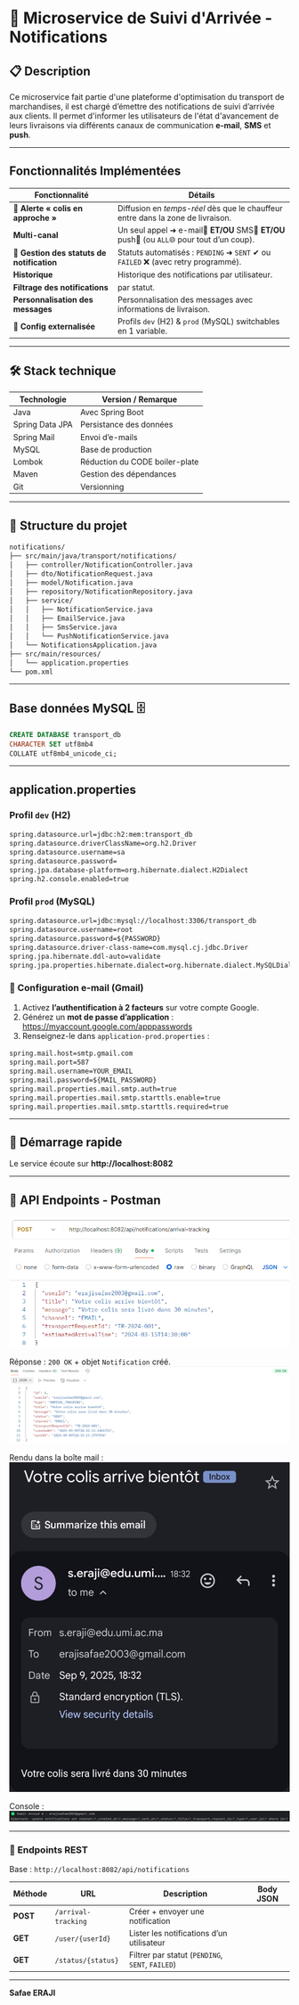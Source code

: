 # 📧 Microservice de Suivi d'Arrivée - Notifications

## 📋 Description
Ce microservice fait partie d'une plateforme d'optimisation du transport de marchandises, il est chargé d’émettre des notifications de suivi d’arrivée aux clients. Il permet d'informer les utilisateurs de l'état d'avancement de leurs livraisons via différents canaux de communication **e-mail**, **SMS** et **push**.

---

## Fonctionnalités Implémentées

| Fonctionnalité | Détails |
|---------------|---------|
| 🚚 **Alerte « colis en approche »** | Diffusion en *temps-réel* dès que le chauffeur entre dans la zone de livraison. |
| **Multi-canal** | Un seul appel ➜ e-mail📧 **ET/OU** SMS📱 **ET/OU** push🔔 (ou `ALL`🌐 pour tout d’un coup). |
| 🔄 **Gestion des statuts de notification** | Statuts automatisés : `PENDING` ➜ `SENT` ✔ ou `FAILED` ❌ (avec retry programmé). |
| **Historique** | Historique des notifications par utilisateur. |
| **Filtrage des notifications** | par statut. |
| **Personnalisation des messages** | Personnalisation des messages avec informations de livraison. |
| 🔧 **Config externalisée** | Profils `dev` (H2) & `prod` (MySQL) switchables en 1 variable. |

---

## 🛠️ Stack technique
| Technologie | Version / Remarque |
|-------------|--------------------|
| Java | Avec Spring Boot |
| Spring Data JPA | Persistance des données |
| Spring Mail | Envoi d’e-mails |
| MySQL | Base de production |
| Lombok | Réduction du CODE boiler-plate |
| Maven | Gestion des dépendances |
| Git | Versionning |

---

## 🔧 Structure du projet
```
notifications/
├── src/main/java/transport/notifications/
│   ├── controller/NotificationController.java
│   ├── dto/NotificationRequest.java
│   ├── model/Notification.java
│   ├── repository/NotificationRepository.java
│   ├── service/
│   │   ├── NotificationService.java
│   │   ├── EmailService.java
│   │   ├── SmsService.java
│   │   └── PushNotificationService.java
│   └── NotificationsApplication.java
├── src/main/resources/
│   └── application.properties
└── pom.xml
```

---

## Base données MySQL 🗄️
```sql
CREATE DATABASE transport_db 
CHARACTER SET utf8mb4 
COLLATE utf8mb4_unicode_ci;
```
---

## application.properties

### Profil `dev` (H2)
```properties
spring.datasource.url=jdbc:h2:mem:transport_db
spring.datasource.driverClassName=org.h2.Driver
spring.datasource.username=sa
spring.datasource.password=
spring.jpa.database-platform=org.hibernate.dialect.H2Dialect
spring.h2.console.enabled=true
```

### Profil `prod` (MySQL)
```properties
spring.datasource.url=jdbc:mysql://localhost:3306/transport_db
spring.datasource.username=root
spring.datasource.password=${PASSWORD}
spring.datasource.driver-class-name=com.mysql.cj.jdbc.Driver
spring.jpa.hibernate.ddl-auto=validate
spring.jpa.properties.hibernate.dialect=org.hibernate.dialect.MySQLDialect
```

### 📧 Configuration e-mail (Gmail)

1. Activez **l’authentification à 2 facteurs** sur votre compte Google.  
2. Générez un **mot de passe d’application** :  
   https://myaccount.google.com/apppasswords  
3. Renseignez-le dans `application-prod.properties` :

```properties
spring.mail.host=smtp.gmail.com
spring.mail.port=587
spring.mail.username=YOUR_EMAIL
spring.mail.password=${MAIL_PASSWORD}
spring.mail.properties.mail.smtp.auth=true
spring.mail.properties.mail.smtp.starttls.enable=true
spring.mail.properties.mail.smtp.starttls.required=true
```

---

## 🚀 Démarrage rapide
Le service écoute sur **http://localhost:8082**

---

## 🔌 API Endpoints - Postman

![Request](screens/request.png)

Réponse : `200 OK` + objet `Notification` créé.
![Response](screens/response.png)

Rendu dans la boîte mail :
![Checking E-mail](screens/check.jpg)

Console :
![Console](screens/console.png)

---

### 📡 Endpoints REST
Base : `http://localhost:8082/api/notifications`

| Méthode | URL | Description | Body JSON |
|---------|-----|-------------|-----------|
| **POST** | `/arrival-tracking` | Créer + envoyer une notification |
| **GET**  | `/user/{userId}` | Lister les notifications d’un utilisateur | 
| **GET**  | `/status/{status}` | Filtrer par statut (`PENDING`, `SENT`, `FAILED`) |

---

**Safae ERAJI**
